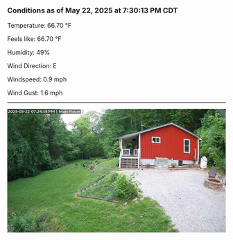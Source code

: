 ### Conditions as of May 22, 2025 at 7:30:13 PM CDT 

Temperature: 66.70 &deg;F

Feels like: 66.70 &deg;F

Humidity: 49%

Wind Direction: E

Windspeed: 0.9 mph

Wind Gust: 1.6 mph

---

<img src="./images/latest.jpeg"/>


